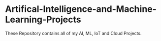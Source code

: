 # Artifical-Intelligence-and-Machine-Learning-Projects
These Repository contains all of my AI, ML, IoT and Cloud Projects.
